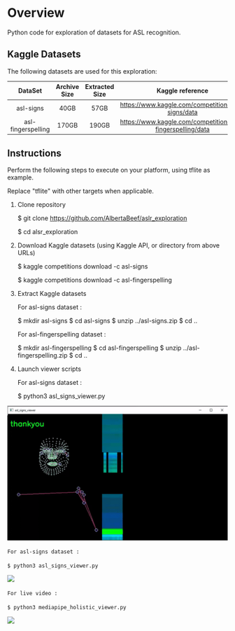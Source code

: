 # Overview

Python code for exploration of datasets for ASL recognition.

## Kaggle Datasets

The following datasets are used for this exploration:

| DataSet            | Archive Size | Extracted Size | Kaggle reference                                             | 
| :----------------: | :----------: | :------------: | :----------------------------------------------------------: | 
| asl-signs          |         40GB |           57GB | https://www.kaggle.com/competitions/asl-signs/data           |
| asl-fingerspelling |        170GB |          190GB | https://www.kaggle.com/competitions/asl-fingerspelling/data  |


## Instructions

Perform the following steps to execute on your platform, using tflite as example.

Replace "tflite" with other targets when applicable.

1. Clone repository

    $ git clone https://github.com/AlbertaBeef/aslr_exploration

    $ cd alsr_exploration

2. Download Kaggle datasets (using Kaggle API, or directory from above URLs)

    $ kaggle competitions download -c asl-signs

    $ kaggle competitions download -c asl-fingerspelling

3. Extract Kaggle datasets

    For asl-signs dataset :

    $ mkdir asl-signs
	$ cd asl-signs
	$ unzip ../asl-signs.zip
	$ cd ..

    For asl-fingerspelling dataset :


    $ mkdir asl-fingerspelling
	$ cd asl-fingerspelling
	$ unzip ../asl-fingerspelling.zip
	$ cd ..

4. Launch viewer scripts

    For asl-signs dataset :

    $ python3 asl_signs_viewer.py

![](images/asl_signs_viewer_animation.gif)

    For asl-signs dataset :

    $ python3 asl_signs_viewer.py

![](images/asl_fingerspelling_viewer_animation.gif)

    For live video :

    $ python3 mediapipe_holistic_viewer.py

![](images/mediapipe_holistic_viewer_animation.gif)



